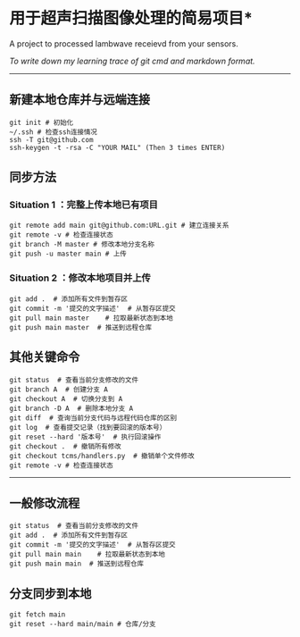 # 用于超声扫描图像处理的简易项目*
A project to processed lambwave receievd from your sensors.

*To write down my learning trace of git cmd and markdown format.*

---
## 新建本地仓库并与远端连接
```
git init # 初始化
~/.ssh # 检查ssh连接情况
ssh -T git@github.com
ssh-keygen -t -rsa -C "YOUR MAIL" (Then 3 times ENTER)
```
## 同步方法
### Situation 1 ：完整上传本地已有项目
```
git remote add main git@github.com:URL.git # 建立连接关系
git remote -v # 检查连接状态
git branch -M master # 修改本地分支名称
git push -u master main # 上传
```
### Situation 2 ：修改本地项目并上传
```
git add .  # 添加所有文件到暂存区
git commit -m '提交的文字描述'  # 从暂存区提交
git pull main master    # 拉取最新状态到本地
git push main master  # 推送到远程仓库
```
## 其他关键命令
```
git status  # 查看当前分支修改的文件
git branch A  # 创建分支 A
git checkout A  # 切换分支到 A
git branch -D A  # 删除本地分支 A
git diff  # 查询当前分支代码与远程代码仓库的区别
git log  # 查看提交记录（找到要回滚的版本号）
git reset --hard '版本号'  # 执行回滚操作
git checkout .  # 撤销所有修改
git checkout tcms/handlers.py  # 撤销单个文件修改
git remote -v # 检查连接状态
```
---
## 一般修改流程
```
git status  # 查看当前分支修改的文件
git add .  # 添加所有文件到暂存区
git commit -m '提交的文字描述'  # 从暂存区提交
git pull main main    # 拉取最新状态到本地
git push main main  # 推送到远程仓库
```
## 分支同步到本地
```
git fetch main
git reset --hard main/main # 仓库/分支
```
